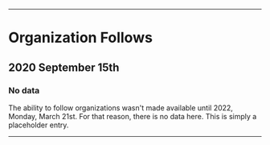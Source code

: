 
***

# Organization Follows

## 2020 September 15th

### No data

The ability to follow organizations wasn't made available until 2022, Monday, March 21st. For that reason, there is no data here. This is simply a placeholder entry.

***
